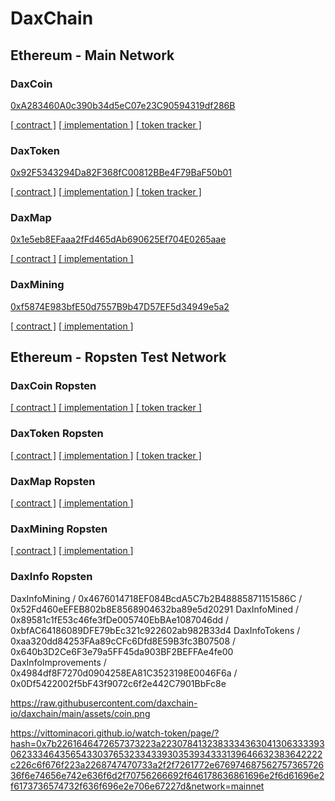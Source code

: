 # DaxChain

## Ethereum - Main Network

### DaxCoin

[0xA283460A0c390b34d5eC07e23C90594319df286B](https://etherscan.io/address/0xA283460A0c390b34d5eC07e23C90594319df286B)

[[ contract ]](https://etherscan.io/address/0xA283460A0c390b34d5eC07e23C90594319df286B)
[[ implementation ]](https://etherscan.io/address/0xAF7ceb0240f305234faB7370eA08B16e7CEE89d4)
[[ token tracker ]](https://etherscan.io/token/0xA283460A0c390b34d5eC07e23C90594319df286B)

### DaxToken

[0x92F5343294Da82F368fC00812BBe4F79BaF50b01](https://etherscan.io/address/0x92F5343294Da82F368fC00812BBe4F79BaF50b01)

[[ contract ]](https://etherscan.io/address/0x92F5343294Da82F368fC00812BBe4F79BaF50b01)
[[ implementation ]](https://etherscan.io/address/0xA05a972aEA7f4491cb77069588e3B552930D1CC1)
[[ token tracker ]](https://etherscan.io/token/0x92F5343294Da82F368fC00812BBe4F79BaF50b01)

### DaxMap

[0x1e5eb8EFaaa2fFd465dAb690625Ef704E0265aae](https://etherscan.io/address/0x1e5eb8EFaaa2fFd465dAb690625Ef704E0265aae)

[[ contract ]](https://etherscan.io/address/0x1e5eb8EFaaa2fFd465dAb690625Ef704E0265aae)
[[ implementation ]](https://etherscan.io/address/0x2eF0480Bf8d4C215dCaF5733e0bC7288CE6E6bEB)

### DaxMining

[0xf5874E983bfE50d7557B9b47D57EF5d34949e5a2](https://etherscan.io/address/0xf5874E983bfE50d7557B9b47D57EF5d34949e5a2)

[[ contract ]](https://etherscan.io/address/0xf5874E983bfE50d7557B9b47D57EF5d34949e5a2)
[[ implementation ]](https://etherscan.io/address/0xD8103739295DCdCa8345973d17Ae25e4eEb5ddC1)

## Ethereum - Ropsten Test Network

### DaxCoin Ropsten

[[ contract ]](https://ropsten.etherscan.io/address/0xe7b74A6Ec3826fce28d230cEE5920a0f93d12F93)
[[ implementation ]](0x9Fa9A53EbE93967d525572Ac40a6BBf82221bB0F)
[[ token tracker ]](https://ropsten.etherscan.io/token/0xe7b74A6Ec3826fce28d230cEE5920a0f93d12F93)

### DaxToken Ropsten

[[ contract ]](https://ropsten.etherscan.io/address/0x5be9b446799C432c96CF12c8d4bD65C27f39783B)
[[ implementation ]](https://ropsten.etherscan.io/address/0x85Bb89E47D82BCf0BDD6BbC853A141b428d99233)
[[ token tracker ]](https://ropsten.etherscan.io/token/0x5be9b446799C432c96CF12c8d4bD65C27f39783B)

### DaxMap Ropsten

[[ contract ]](https://ropsten.etherscan.io/address/0x3bCFA59155b074b86C58Fa2158251f0Cc261C27a)
[[ implementation ]](https://ropsten.etherscan.io/address/0x2A0828EbEb7788ef971aA460791a35aB19522A66)

### DaxMining Ropsten

[[ contract ]](https://ropsten.etherscan.io/address/0x5329fC7dae6008e12f570940Aa9d27Bc25B64240)
[[ implementation ]](https://ropsten.etherscan.io/address/0x161375988Ac3B027d252CFDc777F95Bccaa99593)

### DaxInfo Ropsten

DaxInfoMining / 0x4676014718EF084BcdA5C7b2B48885871151586C / 0x52Fd460eEFEB802b8E8568904632ba89e5d20291
DaxInfoMined / 0x89581c1fE53c46fe3fDe005740EbBAe1087046dd / 0xbfAC64186089DFE79bEc321c922602ab982B33d4
DaxInfoTokens / 0xaa320dd84253FAa89cCFc6Dfd8E59B3fc3B07508 / 0x640b3D2Ce6F3e79a5FF45da903BF2BEFFAe4fe00
DaxInfoImprovements / 0x4984df8F7270d0904258EA81C3523198E0046F6a / 0x0Df5422002f5bF43f9072c6f2e442C7901BbFc8e

https://raw.githubusercontent.com/daxchain-io/daxchain/main/assets/coin.png

https://vittominacori.github.io/watch-token/page/?hash=0x7b2261646472657373223a22307841323833343630413063333930623334643565433037653233433930353934333139646632383642222c226c6f676f223a2268747470733a2f2f7261772e67697468756275736572636f6e74656e742e636f6d2f70756266692f646178636861696e2f6d61696e2f6173736574732f636f696e2e706e67227d&network=mainnet